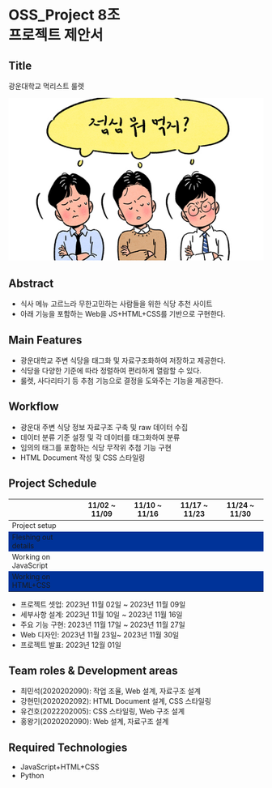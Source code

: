 # OSS_Project 8조 <br/>프로젝트 제안서

## Title
광운대학교 먹리스트 룰렛

![titleimage](readmemdimage1.jpg)
## Abstract
- 식사 메뉴 고르느라 무한고민하는 사람들을 위한 식당 추천 사이트
- 아래 기능을 포함하는 Web을 JS+HTML+CSS를 기반으로 구현한다.

## Main Features
- 광운대학교 주변 식당을 태그화 및 자료구조화하여 저장하고 제공한다.
- 식당을 다양한 기준에 따라 정렬하여 편리하게 열람할 수 있다.
- 룰렛, 사다리타기 등 추첨 기능으로 결정을 도와주는 기능을 제공한다.

## Workflow
- 광운대 주변 식당 정보 자료구조 구축 및 raw 데이터 수집
- 데이터 분류 기준 설정 및 각 데이터를 태그화하여 분류
- 임의의 태그를 포함하는 식당 무작위 추첨 기능 구현
- HTML Document 작성 및 CSS 스타일링

## Project Schedule
<style>
tr:nth-child(even) {
  background-color: #003399! important;
}
</style>
| <!--blank--> | 11/02 ~ 11/09 | 11/10 ~ 11/16 | 11/17 ~ 11/23 | 11/24 ~ 11/30 |
| ---          | ---           | ---           | ---           | ---           |
| Project setup        | | | | |
| Fleshing out details | | | | |
| Working on JavaScript| | | | |
| Working on HTML+CSS  | | | | |
- 프로젝트 셋업: 2023년 11월 02일 ~ 2023년 11월 09일
- 세부사항 설계: 2023년 11월 10일 ~ 2023년 11월 16일
- 주요 기능 구현: 2023년 11월 17일 ~ 2023년 11월 27일
- Web 디자인: 2023년 11월 23일~ 2023년 11월 30일
- 프로젝트 발표: 2023년 12월 01일

## Team roles & Development areas
- 최민석(2020202090): 작업 조율, Web 설계, 자료구조 설계
- 강현민(2020202092): HTML Document 설계, CSS 스타일링
- 유건호(2022202005): CSS 스타일링, Web 구조 설계
- 홍왕기(2020202090): Web 설계, 자료구조 설계

## Required Technologies
- JavaScript+HTML+CSS
- Python
